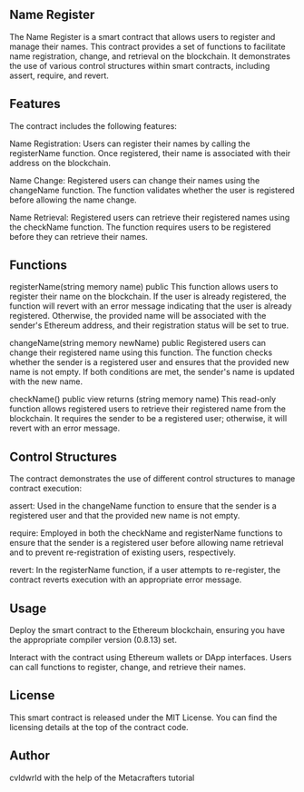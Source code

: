 ## Name Register 
The Name Register is a smart contract that allows users to register and manage their names. This contract provides a set of functions to facilitate name registration, change, and retrieval on the blockchain. It demonstrates the use of various control structures within smart contracts, including assert, require, and revert.

## Features
The contract includes the following features:

Name Registration: Users can register their names by calling the registerName function. Once registered, their name is associated with their address on the blockchain.

Name Change: Registered users can change their names using the changeName function. The function validates whether the user is registered before allowing the name change.

Name Retrieval: Registered users can retrieve their registered names using the checkName function. The function requires users to be registered before they can retrieve their names.

## Functions
registerName(string memory name) public
This function allows users to register their name on the blockchain. If the user is already registered, the function will revert with an error message indicating that the user is already registered. Otherwise, the provided name will be associated with the sender's Ethereum address, and their registration status will be set to true.

changeName(string memory newName) public
Registered users can change their registered name using this function. The function checks whether the sender is a registered user and ensures that the provided new name is not empty. If both conditions are met, the sender's name is updated with the new name.

checkName() public view returns (string memory name)
This read-only function allows registered users to retrieve their registered name from the blockchain. It requires the sender to be a registered user; otherwise, it will revert with an error message.

## Control Structures
The contract demonstrates the use of different control structures to manage contract execution:

assert: Used in the changeName function to ensure that the sender is a registered user and that the provided new name is not empty.

require: Employed in both the checkName and registerName functions to ensure that the sender is a registered user before allowing name retrieval and to prevent re-registration of existing users, respectively.

revert: In the registerName function, if a user attempts to re-register, the contract reverts execution with an appropriate error message.

## Usage
Deploy the smart contract to the Ethereum blockchain, ensuring you have the appropriate compiler version (0.8.13) set.

Interact with the contract using Ethereum wallets or DApp interfaces. Users can call functions to register, change, and retrieve their names.

## License
This smart contract is released under the MIT License. You can find the licensing details at the top of the contract code.

## Author
cvldwrld with the help of the Metacrafters tutorial
